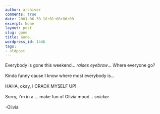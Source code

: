```yaml
---
author: archiver
comments: true
date: 2001-06-30 18:01:08+00:00
excerpt: None
layout: post
slug: gone
title: Gone..
wordpress_id: 1446
tags:
- oldpost
---
```


Everybody is gone this weekend... *raises eyebrow*... Where everyone go? <br /><br />Kinda funny cause I know where most everybody is...<br /><br />HAHA, okay, I CRACK MYSELF UP!<br /><br />Sorry, i'm in a ... make fun of Olivia mood... *snicker*<br /><br />-Olivia